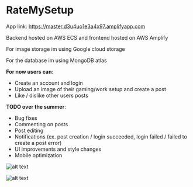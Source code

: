 # RateMySetup

App link: https://master.d3u4uo1e3a4x97.amplifyapp.com

Backend hosted on AWS ECS and frontend hosted on AWS Amplify

For image storage im using Google cloud storage

For the database im using MongoDB atlas

<b>For now users can</b>:
- Create an account and login
- Upload an image of their gaming/work setup and create a post
- Like / dislike other users posts

<b>TODO over the summer</b>:
- Bug fixes
- Commenting on posts
- Post editing
- Notifications (ex. post creation / login succeeded, login failed / failed to create a post error)
- UI improvements and style changes
- Mobile optimization

![alt text](https://github.com/luukasmakila/RateMySetup/blob/master/rms%20ss2.png)

![alt text](https://github.com/luukasmakila/RateMySetup/blob/master/rms%20ss.png)

